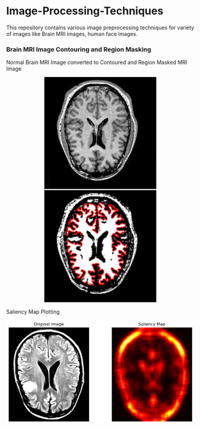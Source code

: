# Image-Processing-Techniques
This repository contains various image preprocessing techniques for variety of images like Brain MRI images, human face images.

### Brain MRI Image Contouring and Region Masking
Normal Brain MRI Image converted to Contoured and Region Masked MRI Image <br>
<p align="center">
  <img src="no1482.jpg" alt="Normal MRI" width="300" height="300">
  <img src="Brain Contoured image no 1482.png" alt="Contoured and Region Masked MRI" width="300" height="300">
</p>
Saliency Map Plotting <br>
<p align="center">
  <img src="Saliency_Map.png" alt="Contoured MRI">
</p>


